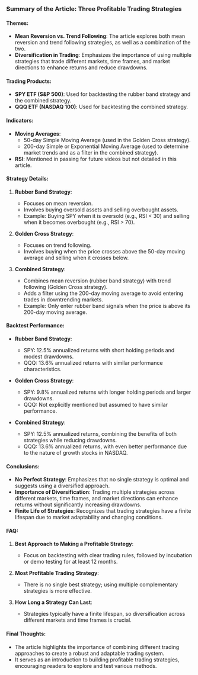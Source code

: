 ### Summary of the Article: Three Profitable Trading Strategies

#### Themes:
- **Mean Reversion vs. Trend Following**: The article explores both mean reversion and trend following strategies, as well as a combination of the two.
- **Diversification in Trading**: Emphasizes the importance of using multiple strategies that trade different markets, time frames, and market directions to enhance returns and reduce drawdowns.

#### Trading Products:
- **SPY ETF (S&P 500)**: Used for backtesting the rubber band strategy and the combined strategy.
- **QQQ ETF (NASDAQ 100)**: Used for backtesting the combined strategy.

#### Indicators:
- **Moving Averages**: 
  - 50-day Simple Moving Average (used in the Golden Cross strategy).
  - 200-day Simple or Exponential Moving Average (used to determine market trends and as a filter in the combined strategy).
- **RSI**: Mentioned in passing for future videos but not detailed in this article.

#### Strategy Details:
1. **Rubber Band Strategy**:
   - Focuses on mean reversion.
   - Involves buying oversold assets and selling overbought assets.
   - Example: Buying SPY when it is oversold (e.g., RSI < 30) and selling when it becomes overbought (e.g., RSI > 70).

2. **Golden Cross Strategy**:
   - Focuses on trend following.
   - Involves buying when the price crosses above the 50-day moving average and selling when it crosses below.

3. **Combined Strategy**:
   - Combines mean reversion (rubber band strategy) with trend following (Golden Cross strategy).
   - Adds a filter using the 200-day moving average to avoid entering trades in downtrending markets.
   - Example: Only enter rubber band signals when the price is above its 200-day moving average.

#### Backtest Performance:
- **Rubber Band Strategy**:
  - SPY: 12.5% annualized returns with short holding periods and modest drawdowns.
  - QQQ: 13.6% annualized returns with similar performance characteristics.

- **Golden Cross Strategy**:
  - SPY: 9.8% annualized returns with longer holding periods and larger drawdowns.
  - QQQ: Not explicitly mentioned but assumed to have similar performance.

- **Combined Strategy**:
  - SPY: 12.5% annualized returns, combining the benefits of both strategies while reducing drawdowns.
  - QQQ: 13.6% annualized returns, with even better performance due to the nature of growth stocks in NASDAQ.

#### Conclusions:
- **No Perfect Strategy**: Emphasizes that no single strategy is optimal and suggests using a diversified approach.
- **Importance of Diversification**: Trading multiple strategies across different markets, time frames, and market directions can enhance returns without significantly increasing drawdowns.
- **Finite Life of Strategies**: Recognizes that trading strategies have a finite lifespan due to market adaptability and changing conditions.

#### FAQ:
1. **Best Approach to Making a Profitable Strategy**:
   - Focus on backtesting with clear trading rules, followed by incubation or demo testing for at least 12 months.
   
2. **Most Profitable Trading Strategy**:
   - There is no single best strategy; using multiple complementary strategies is more effective.

3. **How Long a Strategy Can Last**:
   - Strategies typically have a finite lifespan, so diversification across different markets and time frames is crucial.

#### Final Thoughts:
- The article highlights the importance of combining different trading approaches to create a robust and adaptable trading system.
- It serves as an introduction to building profitable trading strategies, encouraging readers to explore and test various methods.
